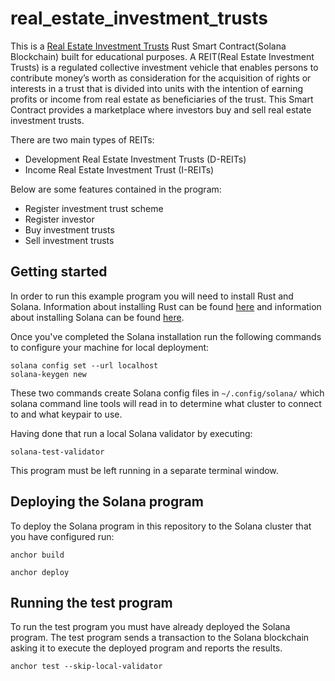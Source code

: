 # real_estate_investment_trusts

This is a [Real Estate Investment Trusts](https://www.nse.co.ke/real-estate-investment-trusts/) Rust Smart Contract(Solana Blockchain) built for educational purposes.
A REIT(Real Estate Investment Trusts) is a regulated collective investment vehicle that enables persons to contribute money’s worth as consideration for the acquisition of rights or interests in a trust that is divided into units with the intention of earning profits or income from real estate as beneficiaries of the trust.
This Smart Contract provides a marketplace where investors buy and sell real estate investment trusts.

There are two main types of REITs:
- Development Real Estate Investment Trusts (D-REITs)
- Income Real Estate Investment Trust (I-REITs)

Below are some features contained in the program:

- Register investment trust scheme
- Register investor
- Buy investment trusts
- Sell investment trusts

## Getting started

In order to run this example program you will need to install Rust and
Solana. Information about installing Rust can be found
[here](https://rustup.rs/) and information about installing Solana can
be found [here](https://docs.solana.com/cli/install-solana-cli-tools).

Once you've completed the Solana installation run the following
commands to configure your machine for local deployment:

```
solana config set --url localhost
solana-keygen new
```

These two commands create Solana config files in `~/.config/solana/`
which solana command line tools will read in to determine what cluster
to connect to and what keypair to use.

Having done that run a local Solana validator by executing:

```
solana-test-validator
```

This program must be left running in a separate terminal window.

## Deploying the Solana program

To deploy the Solana program in this repository to the Solana cluster
that you have configured run:

```
anchor build
```

```
anchor deploy
```

## Running the test program

To run the test program you must have already deployed the Solana
program. The test program sends a transaction to the Solana
blockchain asking it to execute the deployed program and reports the
results.

```
anchor test --skip-local-validator
```

